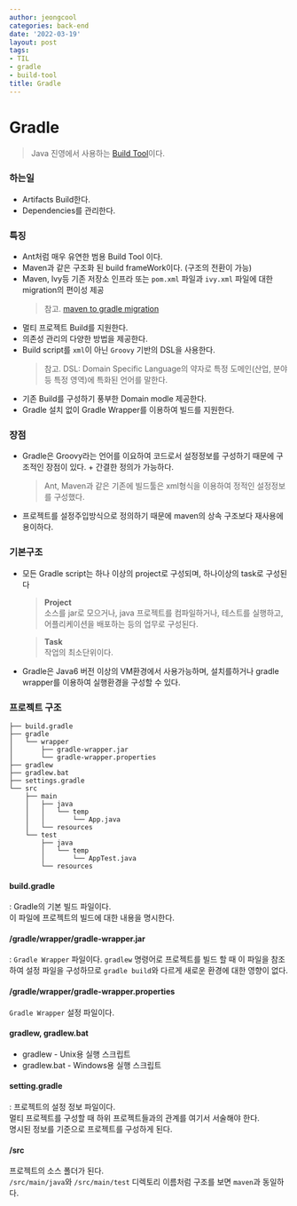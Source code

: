```yaml
---
author: jeongcool
categories: back-end
date: '2022-03-19'
layout: post
tags:
- TIL
- gradle
- build-tool
title: Gradle
---
```


# Gradle
> Java 진영에서 사용하는 [Build Tool](../build-tool.md)이다.

### 하는일
- Artifacts Build한다.
- Dependencies를 관리한다.

### 특징
- Ant처럼 매우 유연한 범용 Build Tool 이다.
- Maven과 같은 구조화 된 build frameWork이다. (구조의 전환이 가능)
- Maven, lvy등 기존 저장소 인프라 또는 `pom.xml` 파일과 `ivy.xml` 파일에 대한 migration의 편이성 제공
    > 참고. [maven to gradle migration](./maven-to-gradle-migration.md)
- 멀티 프로젝트 Build를 지원한다.
- 의존성 관리의 다양한 방법을 제공한다.
- Build script를 `xml`이 아닌 `Groovy` 기반의 DSL을 사용한다.
  > 참고. DSL: Domain Specific Language의 약자로 특정 도메인(산업, 분야등 특정 영역)에 특화된 언어를 말한다.
- 기존 Build를 구성하기 풍부한 Domain modle 제공한다.
- Gradle 설치 없이 Gradle Wrapper를 이용하여 빌드를 지원한다.

### 장점
- Gradle은 Groovy라는 언어를 이요하여 코드로서 설정정보를 구성하기 때문에 구조적인 장점이 있다. + 간결한 정의가 가능하다.
  > Ant, Maven과 같은 기존에 빌드툴은 xml형식을 이용하여 정적인 설정정보를 구성했다.
- 프로젝트를 설정주입방식으로 정의하기 때문에 maven의 상속 구조보다 재사용에 용이하다.

### 기본구조
- 모든 Gradle script는 하나 이상의 project로 구성되며, 하나이상의 task로 구성된다
  > **Project**  
  소스를 jar로 모으거나, java 프로젝트를 컴파일하거나, 테스트를 실행하고, 어플리케이션을 배포하는 등의 업무로 구성된다.

  > **Task**  
  작업의 최소단위이다.
- Gradle은 Java6 버전 이상의 VM환경에서 사용가능하며, 설치를하거나 gradle wrapper를 이용하여 실행환경을 구성할 수 있다.

### 프로젝트 구조
```
├── build.gradle
├── gradle
│   └── wrapper
│       ├── gradle-wrapper.jar
│       └── gradle-wrapper.properties
├── gradlew
├── gradlew.bat
├── settings.gradle
└── src
    ├── main
    │   ├── java
    │   │   └── temp
    │   │       └── App.java
    │   └── resources
    └── test
        ├── java
        │   └── temp
        │       └── AppTest.java
        └── resources
```
#### build.gradle
: Gradle의 기본 빌드 파일이다.  
이 파일에 프로젝트의 빌드에 대한 내용을 명시한다.

#### /gradle/wrapper/gradle-wrapper.jar
: `Gradle Wrapper` 파일이다. `gradlew` 명령어로 프로젝트를 빌드 할 때 이 파일을 참조하여 설정 파일을 구성하므로 `gradle build`와 다르게 새로운 환경에 대한 영향이 없다.
#### /gradle/wrapper/gradle-wrapper.properties
`Gradle Wrapper` 설정 파일이다.
#### gradlew, gradlew.bat
- gradlew - Unix용 실행 스크립트
- gradlew.bat - Windows용 실행 스크립트
#### setting.gradle
: 프로젝트의 설정 정보 파일이다.  
멀티 프로젝트를 구성할 때 하위 프로젝트들과의 관계를 여기서 서술해야 한다.  
명시된 정보를 기준으로 프로젝트를 구성하게 된다.
#### /src
프로젝트의 소스 폴더가 된다.  
`/src/main/java`와 `/src/main/test` 디렉토리 이름처럼 구조를 보면 `maven`과 동일하다.